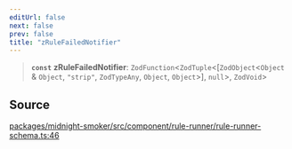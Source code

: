 ```yaml
---
editUrl: false
next: false
prev: false
title: "zRuleFailedNotifier"
---
```


> **`const`** **zRuleFailedNotifier**: `ZodFunction`\<`ZodTuple`\<[`ZodObject`\<`Object` & `Object`, `"strip"`, `ZodTypeAny`, `Object`, `Object`\>], `null`\>, `ZodVoid`\>

## Source

[packages/midnight-smoker/src/component/rule-runner/rule-runner-schema.ts:46](https://github.com/boneskull/midnight-smoker/blob/417858b/packages/midnight-smoker/src/component/rule-runner/rule-runner-schema.ts#L46)
